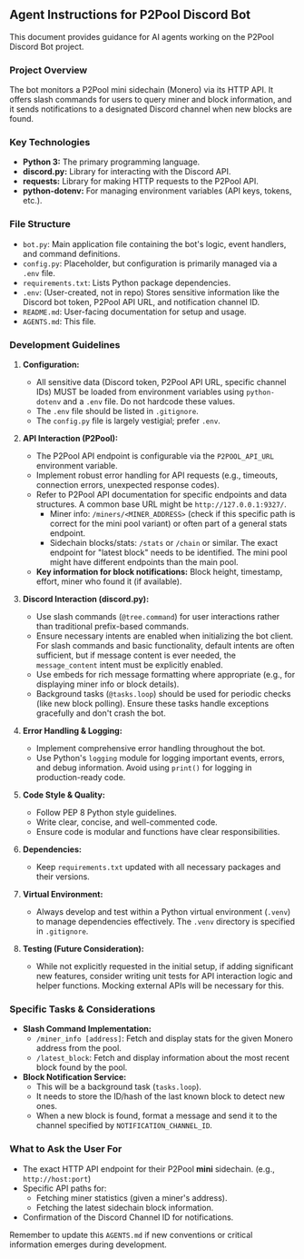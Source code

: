 ## Agent Instructions for P2Pool Discord Bot

This document provides guidance for AI agents working on the P2Pool Discord Bot project.

### Project Overview

The bot monitors a P2Pool mini sidechain (Monero) via its HTTP API. It offers slash commands for users to query miner and block information, and it sends notifications to a designated Discord channel when new blocks are found.

### Key Technologies

*   **Python 3:** The primary programming language.
*   **discord.py:** Library for interacting with the Discord API.
*   **requests:** Library for making HTTP requests to the P2Pool API.
*   **python-dotenv:** For managing environment variables (API keys, tokens, etc.).

### File Structure

*   `bot.py`: Main application file containing the bot's logic, event handlers, and command definitions.
*   `config.py`: Placeholder, but configuration is primarily managed via a `.env` file.
*   `requirements.txt`: Lists Python package dependencies.
*   `.env`: (User-created, not in repo) Stores sensitive information like the Discord bot token, P2Pool API URL, and notification channel ID.
*   `README.md`: User-facing documentation for setup and usage.
*   `AGENTS.md`: This file.

### Development Guidelines

1.  **Configuration:**
    *   All sensitive data (Discord token, P2Pool API URL, specific channel IDs) MUST be loaded from environment variables using `python-dotenv` and a `.env` file. Do not hardcode these values.
    *   The `.env` file should be listed in `.gitignore`.
    *   The `config.py` file is largely vestigial; prefer `.env`.

2.  **API Interaction (P2Pool):**
    *   The P2Pool API endpoint is configurable via the `P2POOL_API_URL` environment variable.
    *   Implement robust error handling for API requests (e.g., timeouts, connection errors, unexpected response codes).
    *   Refer to P2Pool API documentation for specific endpoints and data structures. A common base URL might be `http://127.0.0.1:9327/`.
        *   Miner info: `/miners/<MINER_ADDRESS>` (check if this specific path is correct for the mini pool variant) or often part of a general stats endpoint.
        *   Sidechain blocks/stats: `/stats` or `/chain` or similar. The exact endpoint for "latest block" needs to be identified. The mini pool might have different endpoints than the main pool.
    *   **Key information for block notifications:** Block height, timestamp, effort, miner who found it (if available).

3.  **Discord Interaction (discord.py):**
    *   Use slash commands (`@tree.command`) for user interactions rather than traditional prefix-based commands.
    *   Ensure necessary intents are enabled when initializing the bot client. For slash commands and basic functionality, default intents are often sufficient, but if message content is ever needed, the `message_content` intent must be explicitly enabled.
    *   Use embeds for rich message formatting where appropriate (e.g., for displaying miner info or block details).
    *   Background tasks (`@tasks.loop`) should be used for periodic checks (like new block polling). Ensure these tasks handle exceptions gracefully and don't crash the bot.

4.  **Error Handling & Logging:**
    *   Implement comprehensive error handling throughout the bot.
    *   Use Python's `logging` module for logging important events, errors, and debug information. Avoid using `print()` for logging in production-ready code.

5.  **Code Style & Quality:**
    *   Follow PEP 8 Python style guidelines.
    *   Write clear, concise, and well-commented code.
    *   Ensure code is modular and functions have clear responsibilities.

6.  **Dependencies:**
    *   Keep `requirements.txt` updated with all necessary packages and their versions.

7.  **Virtual Environment:**
    *   Always develop and test within a Python virtual environment (`.venv`) to manage dependencies effectively. The `.venv` directory is specified in `.gitignore`.

8.  **Testing (Future Consideration):**
    *   While not explicitly requested in the initial setup, if adding significant new features, consider writing unit tests for API interaction logic and helper functions. Mocking external APIs will be necessary for this.

### Specific Tasks & Considerations

*   **Slash Command Implementation:**
    *   `/miner_info [address]`: Fetch and display stats for the given Monero address from the pool.
    *   `/latest_block`: Fetch and display information about the most recent block found by the pool.
*   **Block Notification Service:**
    *   This will be a background task (`tasks.loop`).
    *   It needs to store the ID/hash of the last known block to detect new ones.
    *   When a new block is found, format a message and send it to the channel specified by `NOTIFICATION_CHANNEL_ID`.

### What to Ask the User For

*   The exact HTTP API endpoint for their P2Pool **mini** sidechain. (e.g., `http://host:port`)
*   Specific API paths for:
    *   Fetching miner statistics (given a miner's address).
    *   Fetching the latest sidechain block information.
*   Confirmation of the Discord Channel ID for notifications.

Remember to update this `AGENTS.md` if new conventions or critical information emerges during development.
